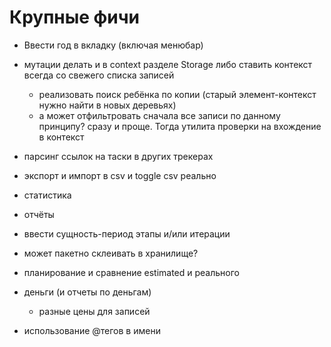 # Крупные фичи

- Ввести год в вкладку (включая менюбар)

- мутации делать и в context разделе Storage
либо ставить контекст всегда со свежего списка записей
  - реализовать поиск ребёнка по копии (старый элемент-контекст нужно найти в новых деревьях)
  - а может отфильтровать сначала все записи по данному принципу? сразу и проще. Тогда утилита проверки на вхождение в контекст

- парсинг ссылок на таски в других трекерах
- экспорт и импорт в csv и toggle csv реально
- статистика
- отчёты


- ввести сущность-период этапы и/или итерации
- может пакетно склеивать в хранилище?
- планирование и сравнение estimated и реального
- деньги (и отчеты по деньгам)
  - разные цены для записей
- использование @тегов в имени


